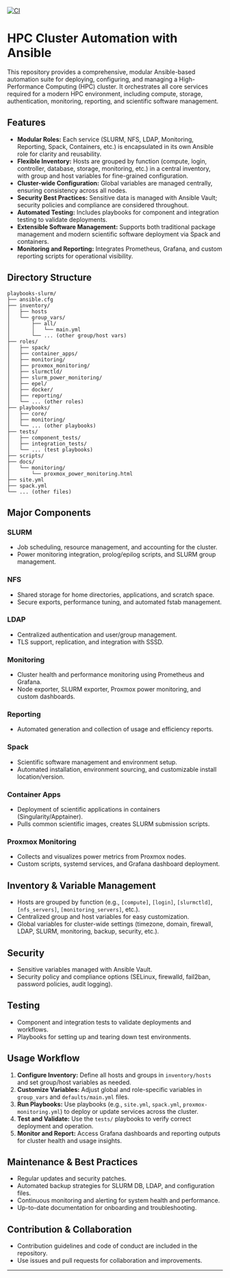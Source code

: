 [![CI](https://github.com/psantana5/playbooks-slurm/actions/workflows/ci.yml/badge.svg)](https://github.com/psantana5/playbooks-slurm/actions/workflows/ci.yml)

# HPC Cluster Automation with Ansible

This repository provides a comprehensive, modular Ansible-based automation suite for deploying, configuring, and managing a High-Performance Computing (HPC) cluster. It orchestrates all core services required for a modern HPC environment, including compute, storage, authentication, monitoring, reporting, and scientific software management.

## Features

- **Modular Roles:** Each service (SLURM, NFS, LDAP, Monitoring, Reporting, Spack, Containers, etc.) is encapsulated in its own Ansible role for clarity and reusability.
- **Flexible Inventory:** Hosts are grouped by function (compute, login, controller, database, storage, monitoring, etc.) in a central inventory, with group and host variables for fine-grained configuration.
- **Cluster-wide Configuration:** Global variables are managed centrally, ensuring consistency across all nodes.
- **Security Best Practices:** Sensitive data is managed with Ansible Vault; security policies and compliance are considered throughout.
- **Automated Testing:** Includes playbooks for component and integration testing to validate deployments.
- **Extensible Software Management:** Supports both traditional package management and modern scientific software deployment via Spack and containers.
- **Monitoring and Reporting:** Integrates Prometheus, Grafana, and custom reporting scripts for operational visibility.

## Directory Structure
```
playbooks-slurm/
├── ansible.cfg
├── inventory/
│   ├── hosts
│   └── group_vars/
│       ├── all/
│       │   └── main.yml
│       └── ... (other group/host vars)
├── roles/
│   ├── spack/
│   ├── container_apps/
│   ├── monitoring/
│   ├── proxmox_monitoring/
│   ├── slurmctld/
│   ├── slurm_power_monitoring/
│   ├── epel/
│   ├── docker/
│   ├── reporting/
│   └── ... (other roles)
├── playbooks/
│   ├── core/
│   ├── monitoring/
│   └── ... (other playbooks)
├── tests/
│   ├── component_tests/
│   ├── integration_tests/
│   └── ... (test playbooks)
├── scripts/
├── docs/
│   └── monitoring/
│       └── proxmox_power_monitoring.html
├── site.yml
├── spack.yml
└── ... (other files)
```
## Major Components

### SLURM
- Job scheduling, resource management, and accounting for the cluster.
- Power monitoring integration, prolog/epilog scripts, and SLURM group management.

### NFS
- Shared storage for home directories, applications, and scratch space.
- Secure exports, performance tuning, and automated fstab management.

### LDAP
- Centralized authentication and user/group management.
- TLS support, replication, and integration with SSSD.

### Monitoring
- Cluster health and performance monitoring using Prometheus and Grafana.
- Node exporter, SLURM exporter, Proxmox power monitoring, and custom dashboards.

### Reporting
- Automated generation and collection of usage and efficiency reports.

### Spack
- Scientific software management and environment setup.
- Automated installation, environment sourcing, and customizable install location/version.

### Container Apps
- Deployment of scientific applications in containers (Singularity/Apptainer).
- Pulls common scientific images, creates SLURM submission scripts.

### Proxmox Monitoring
- Collects and visualizes power metrics from Proxmox nodes.
- Custom scripts, systemd services, and Grafana dashboard deployment.

## Inventory & Variable Management

- Hosts are grouped by function (e.g., `[compute]`, `[login]`, `[slurmctld]`, `[nfs_servers]`, `[monitoring_servers]`, etc.).
- Centralized group and host variables for easy customization.
- Global variables for cluster-wide settings (timezone, domain, firewall, LDAP, SLURM, monitoring, backup, security, etc.).

## Security

- Sensitive variables managed with Ansible Vault.
- Security policy and compliance options (SELinux, firewalld, fail2ban, password policies, audit logging).

## Testing

- Component and integration tests to validate deployments and workflows.
- Playbooks for setting up and tearing down test environments.

## Usage Workflow

1. **Configure Inventory:** Define all hosts and groups in `inventory/hosts` and set group/host variables as needed.
2. **Customize Variables:** Adjust global and role-specific variables in `group_vars` and `defaults/main.yml` files.
3. **Run Playbooks:** Use playbooks (e.g., `site.yml`, `spack.yml`, `proxmox-monitoring.yml`) to deploy or update services across the cluster.
4. **Test and Validate:** Use the `tests/` playbooks to verify correct deployment and operation.
5. **Monitor and Report:** Access Grafana dashboards and reporting outputs for cluster health and usage insights.

## Maintenance & Best Practices

- Regular updates and security patches.
- Automated backup strategies for SLURM DB, LDAP, and configuration files.
- Continuous monitoring and alerting for system health and performance.
- Up-to-date documentation for onboarding and troubleshooting.

## Contribution & Collaboration

- Contribution guidelines and code of conduct are included in the repository.
- Use issues and pull requests for collaboration and improvements.

---

